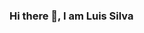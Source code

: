 ### Hi there 👋, I am Luis Silva

<!--
**LuisHenriqSilva/LuisHenriqSilva** is a ✨ _special_ ✨ repository because its `README.md` (this file) appears on your GitHub profile.

Be welcome!

- 💬 Ask me about HTML, CSS, JavaScript

- 📫 How to reach me?
-  luishenriq.s87@gmail.com  
-  https://www.linkedin.com/in/luis-henrique-da-silva-1587147b/

- ⚡ Fun fact: The human being is capable of generating approximately 70 thousand thoughts per day. 
              Approximately 3 thousand thoughts per hour and 50 thoughts per minute.
-->
